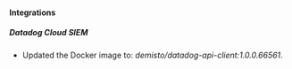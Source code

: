 #### Integrations
##### Datadog Cloud SIEM
- Updated the Docker image to: *demisto/datadog-api-client:1.0.0.66561*.
